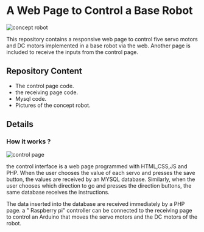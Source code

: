 # A Web Page to Control a Base Robot
![concept robot](https://github.com/AbdullahAlshambri/webcontrollingRobotbase/blob/main/ConceptRobot.jpeg)

This repository contains a responsive web page to control five servo motors and DC motors implemented in a base robot via the web. Another page is included to receive the inputs from the control page.

## Repository Content 
* The control page code. 
* the receiving page code.
* Mysql code.
* Pictures of the concept robot.


## Details 
### How it works ?
![control page](https://github.com/AbdullahAlshambri/webcontrollingRobotbase/blob/main/Base_ROBOT/ControlInterface.png)

the control interface is a web page programmed with HTML,CSS,JS and PHP. When the user chooses the value of each servo and presses the save button, the values are received by an MYSQL database. Similarly, when the user chooses which direction to go and presses the direction buttons, the same database receives the instructions. 

The data inserted into the database are received immediately by a PHP page.  a " Raspberry pi" controller can be connected to the receiving page to control an Arduino that moves the servo motors and the DC motors of the robot. 

